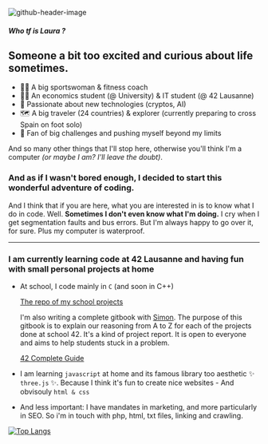 ![github-header-image](https://user-images.githubusercontent.com/84352348/220209134-3a9f2f38-d93f-4a98-bb44-64bda22c7ada.png)

#### _Who tf is Laura ?_

## Someone a bit too excited and curious about life sometimes. 

- 🏋🏽 A big sportswoman & fitness coach 
- 👩‍🎓 An economics student (@ University) & IT student (@ 42 Lausanne)
- 🤖 Passionate about new technologies (cryptos, AI)
- 🗺️ A big traveler (24 countries) & explorer (currently preparing to cross Spain on foot solo)
- 🥇 Fan of big challenges and pushing myself beyond my limits 

And so many other things that I'll stop here, otherwise you'll think I'm a computer _(or maybe I am? I'll leave the doubt)_. 



### And as if I wasn't bored enough, I decided to start this wonderful adventure of coding.

And I think that if you are here, what you are interested in is to know what I do in code. Well. **Sometimes I don't even know what I'm doing.** I cry when I get segmentation faults and bus errors. But I'm always happy to go over it, for sure. Plus my computer is waterproof. 

**************************************************************************


### I am currently learning code at 42 Lausanne and having fun with small personal projects at home

- At school, I code mainly in ` C ` (and soon in C++)

     [The repo of my school projects](https://github.com/thebrisly/42-Cursus-Piscine)
      
     I'm also writing a complete gitbook with [Simon](https://github.com/Laendrun/). The purpose of this gitbook is to explain our reasoning from A to Z for each of the projects done at school 42. It's a kind of project report. It is open to everyone and aims to help students stuck in a problem.

     [42 Complete Guide](https://42-cursus.gitbook.io/guide/)

- I am learning ` javascript ` at home and its famous library too aesthetic ✨ ` three.js ` ✨. Because I think it's fun to create nice websites 
      - And obvisouly ` html & css `
- And less important: I have mandates in marketing, and more particularly in SEO. So i'm in touch with php, html, txt files, linking and crawling.

[![Top Langs](https://github-readme-stats.vercel.app/api/top-langs/?username=thebrisly)](https://github.com/thebrisly/github-readme-stats)
